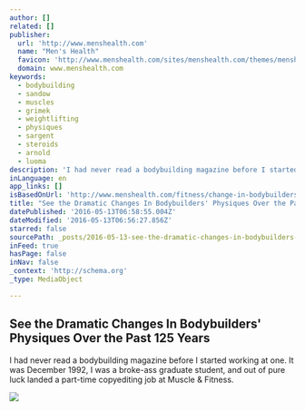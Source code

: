 ```yaml
---
author: []
related: []
publisher:
  url: 'http://www.menshealth.com'
  name: "Men's Health"
  favicon: 'http://www.menshealth.com/sites/menshealth.com/themes/menshealth/favicon.ico'
  domain: www.menshealth.com
keywords:
  - bodybuilding
  - sandow
  - muscles
  - grimek
  - weightlifting
  - physiques
  - sargent
  - steroids
  - arnold
  - luoma
description: 'I had never read a bodybuilding magazine before I started working at one. It was December 1992, I was a broke-ass graduate student, and out of pure luck landed a part-time copyediting job at Muscle & Fitness.'
inLanguage: en
app_links: []
isBasedOnUrl: 'http://www.menshealth.com/fitness/change-in-bodybuilders-physique-over-past-125-years?utm_medium=email&utm_source=flipboard'
title: "See the Dramatic Changes In Bodybuilders' Physiques Over the Past 125 Years"
datePublished: '2016-05-13T06:58:55.004Z'
dateModified: '2016-05-13T06:56:27.856Z'
starred: false
sourcePath: _posts/2016-05-13-see-the-dramatic-changes-in-bodybuilders-physiques-over-the.md
inFeed: true
hasPage: false
inNav: false
_context: 'http://schema.org'
_type: MediaObject

---
```

<article style=""><h1>See the Dramatic Changes In Bodybuilders' Physiques Over the Past 125 Years</h1><p>I had never read a bodybuilding magazine before I started working at one. It was December 1992, I was a broke-ass graduate student, and out of pure luck landed a part-time copyediting job at Muscle &amp; Fitness.</p><img src="http://www.menshealth.com/sites/menshealth.com/files/articles/2016/05/body-builder-physique-changes-main.jpg" /></article>